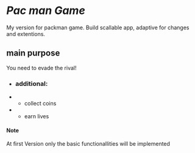 # *Pac man Game*
My version for packman game.
Build scallable app, adaptive for changes and extentions.

## main purpose
You need to evade the rival!
* ### additional:
* * collect coins
* * earn lives

#### Note
At first Version only the basic functionallities will be implemented
